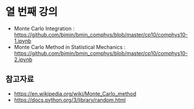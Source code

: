 # 열 번째 강의

* Monte Carlo Integration : https://github.com/bjmin/bmin_comphys/blob/master/cp10/comphys10-1.ipynb
* Monte Carlo Method in Statistical Mechanics : https://github.com/bjmin/bmin_comphys/blob/master/cp10/comphys10-2.ipynb

## 참고자료
* https://en.wikipedia.org/wiki/Monte_Carlo_method
* https://docs.python.org/3/library/random.html
